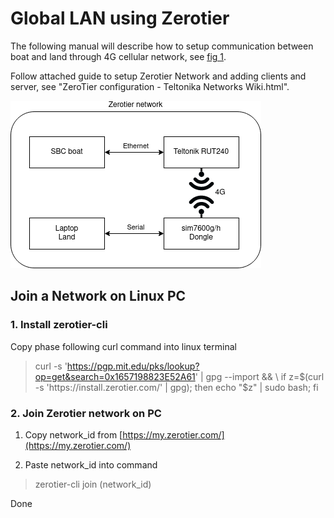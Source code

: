 # Global LAN using Zerotier

The following manual will describe how to setup communication between boat and land through 4G cellular network, see [fig 1](#Global-LAN/network-autosail.png).

Follow attached guide to setup Zerotier Network and adding clients and server, see "ZeroTier configuration - Teltonika Networks Wiki.html".

![Autosail Network using Zerotier](Global-LAN/network-autosail.png)

## Join a Network on Linux PC

### 1. Install zerotier-cli

Copy phase following curl command into linux terminal

> curl -s 'https://pgp.mit.edu/pks/lookup?op=get&search=0x1657198823E52A61' | gpg --import && \ if z=$(curl -s 'https://install.zerotier.com/' | gpg); then echo "$z" | sudo bash; fi

### 2. Join Zerotier network on PC

1. Copy network_id from [https://my.zerotier.com/](https://my.zerotier.com/)

2. Paste network_id into command

> zerotier-cli join (network_id)

Done

